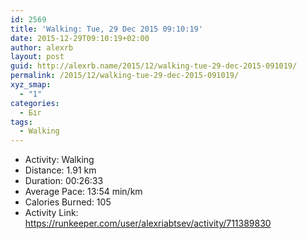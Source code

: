 ```yaml
---
id: 2569
title: 'Walking: Tue, 29 Dec 2015 09:10:19'
date: 2015-12-29T09:10:19+02:00
author: alexrb
layout: post
guid: http://alexrb.name/2015/12/walking-tue-29-dec-2015-091019/
permalink: /2015/12/walking-tue-29-dec-2015-091019/
xyz_smap:
  - "1"
categories:
  - Біг
tags:
  - Walking
---
```

<ul class="rk-list">
  <li class="rk-activity">
    Activity: Walking
  </li>
  <li class="rk-distance">
    Distance: 1.91 km
  </li>
  <li class="rk-duration">
    Duration: 00:26:33
  </li>
  <li class="rk-avg-pace">
    Average Pace: 13:54 min/km
  </li>
  <li class="rk-calories">
    Calories Burned: 105
  </li>
  <li class="rk-activity-link">
    Activity Link: <a href="https://runkeeper.com/user/alexriabtsev/activity/711389830">https://runkeeper.com/user/alexriabtsev/activity/711389830</a>
  </li>
</ul>
